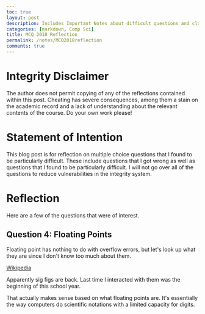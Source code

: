 ```yaml
---
toc: true
layout: post
description: Includes Important Notes about difficult questions and clarifications
categories: [markdown, Comp Sci]
title: MCQ 2018 Reflection
permalink: /notes/MCQ2018reflection
comments: true
---
```


# Integrity Disclaimer

The author does not permit copying of any of the reflections contained within this post. Cheating has severe consequences, among them a stain on the academic record and a lack of understanding about the relevant contents of the course. Do your own work please!

# Statement of Intention

This blog post is for reflection on multiple choice questions that I found to be particularly difficult. These include questions that I got wrong as well as questions that I found to be particularly difficult. I will not go over all of the questions to reduce vulnerabilities in the integrity system.

# Reflection

Here are a few of the questions that were of interest.

## Question 4: Floating Points

Floating point has nothing to do with overflow errors, but let's look up what they are since I don't know too much about them.

[Wikipedia](https://en.wikipedia.org/wiki/Floating-point_arithmetic)

Apparently sig figs are back. Last time I interacted with them was the beginning of this school year.

That actually makes sense based on what floating points are. It's essentially the way computers do scientific notations with a limited capacity for digits.
